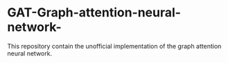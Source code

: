 # GAT-Graph-attention-neural-network-
This repository contain the unofficial implementation of the graph attention neural network.
